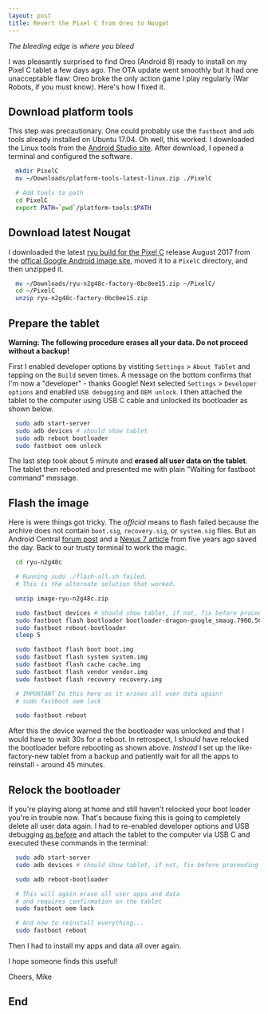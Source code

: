 ```yaml
---
layout: post
title: Revert the Pixel C from Oreo to Nougat
---
```

*The bleeding edge is where you bleed*

I was pleasantly surprised to find Oreo (Android 8) ready to install on my Pixel C tablet a few days ago. The OTA update went smoothly but it had one unacceptable flaw: Oreo broke the only action game I play regularly (War Robots, if you must know). Here's how I fixed it.

## Download platform tools
This step was precautionary. One could probably use the `fastboot` and `adb` tools already installed on Ubuntu 17.04. Oh well, this worked. I downloaded the Linux tools from the [Android Studio site][_01]. After download, I opened a terminal and configured the software.

```bash
  mkdir PixelC
  mv ~/Downloads/platform-tools-latest-linux.zip ./PixelC

  # Add tools to path
  cd PixelC
  export PATH=`pwd`/platform-tools:$PATH
```

## Download latest Nougat
I downloaded the latest [ryu build for the Pixel C][_03] release August 2017 from the [offical Google Android image site][_02], moved it to a `PixelC` directory, and then unzipped it.

```bash
  mv ~/Downloads/ryu-n2g48c-factory-0bc0ee15.zip ~/PixelC/
  cd ~/PixelC
  unzip ryu-n2g48c-factory-0bc0ee15.zip
```

## Prepare the tablet
**Warning: The following procedure erases all your data. Do not proceed without a backup!**

First I enabled developer options by vistiting `Settings` > `About Tablet` and tapping on the `Build` seven times. A message on the bottom confirms that I'm now a "developer" - thanks Google! Next selected `Settings` > `Developer options` and enabled `USB debugging` and `OEM unlock`. I then attached the tablet to the computer using USB C cable and unlocked its bootloader as shown below.

```bash
  sudo adb start-server
  sudo adb devices # should show tablet
  sudo adb reboot bootloader
  sudo fastboot oem unlock
```

The last step took about 5 minute and **erased all user data on the tablet**. The tablet then rebooted and presented me with plain "Waiting for fastboot command" message.

## Flash the image
Here is were things got tricky. The *official* means to flash failed because the archive does not contain `boot.sig`, `recovery.sig`, or `system.sig` files. But an Android Central [forum post][_04] and a [Nexus 7 article][_05] from five years ago saved the day. Back to our trusty terminal to work the magic.

```bash
  cd ryu-n2g48c

  # Running sudo ./flash-all.sh failed.
  # This is the alternate solution that worked.

  unzip image-ryu-n2g48c.zip

  sudo fastboot devices # should show tablet, if not, fix before proceeding
  sudo fastboot flash bootloader bootloader-dragon-google_smaug.7900.50.0.img
  sudo fastboot reboot-bootloader
  sleep 5

  sudo fastboot flash boot boot.img
  sudo fastboot flash system system.img
  sudo fastboot flash cache cache.img
  sudo fastboot flash vendor vendor.img
  sudo fastboot flash recovery recovery.img

  # IMPORTANT Do this here as it erases all user data again!
  # sudo fastboot oem lock

  sudo fastboot reboot
```

After this the device warned the the bootloader was unlocked and that I would have to wait 30s for a reboot.  In retrospect, I *should* have relocked the bootloader before rebooting as shown above. *Instead* I set up the like-factory-new tablet from a backup and patiently wait for all the apps to reinstall - around 45 minutes.

## Relock the bootloader
If you're playing along at home and still haven't relocked your boot loader you're in trouble now. That's because fixing this is going to completely delete all user data again. I had to re-enabled developer options and USB debugging [as before](#prepare-the-tablet) and attach the tablet to the computer via USB C and executed these commands in the terminal:

```bash
  sudo adb start-server
  sudo adb devices # should show tablet, if not, fix before proceeding

  sudo adb reboot-bootloader

  # This will again erase all user apps and data
  # and requires confirmation on the tablet
  sudo fastboot oem lock

  # And now to reinstall everything...
  sudo fastboot reboot

```

Then I had to install my apps and data all over again.

I hope someone finds this useful!

Cheers, Mike

## End

[_01]:https://developer.android.com/studio/releases/platform-tools.html
[_02]:https://developers.google.com/android/images
[_03]:https://dl.google.com/dl/android/aosp/ryu-n2g48c-factory-0bc0ee15.zip
[_04]:https://forum.xda-developers.com/showthread.php?t=1992063
[_05]:https://forums.androidcentral.com/google-nexus-7-2012-rooting-roms-hacks/191477-guide-nexus-7-factory-image-restore.html

